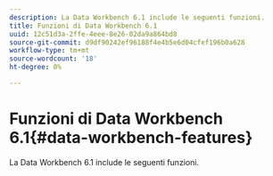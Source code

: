 ```yaml
---
description: La Data Workbench 6.1 include le seguenti funzioni.
title: Funzioni di Data Workbench 6.1
uuid: 12c51d3a-2ffe-4eee-8e26-02da9a864bd8
source-git-commit: d9df90242ef96188f4e4b5e6d04cfef196b0a628
workflow-type: tm+mt
source-wordcount: '18'
ht-degree: 0%

---
```



# Funzioni di Data Workbench 6.1{#data-workbench-features}

La Data Workbench 6.1 include le seguenti funzioni.

